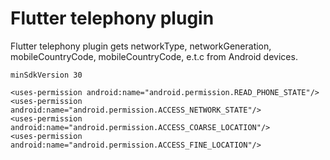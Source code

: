 # Flutter telephony plugin

Flutter telephony plugin gets networkType, networkGeneration, mobileCountryCode, mobileCountryCode, e.t.c from Android devices.

```
minSdkVersion 30
```

```
<uses-permission android:name="android.permission.READ_PHONE_STATE"/>
<uses-permission android:name="android.permission.ACCESS_NETWORK_STATE"/>
<uses-permission android:name="android.permission.ACCESS_COARSE_LOCATION"/>
<uses-permission android:name="android.permission.ACCESS_FINE_LOCATION"/>
```